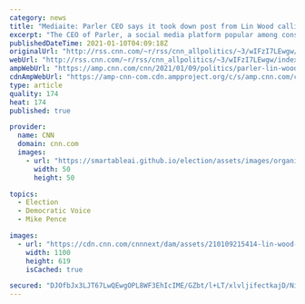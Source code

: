 ```yaml
---
category: news
title: "Mediaite: Parler CEO says it took down post from Lin Wood calling for Mike Pence's execution "
excerpt: "The CEO of Parler, a social media platform popular among conservatives, told Mediaite that it removed a post from attorney Lin Wood calling for Vice President Mike Pence to be executed by \"firing squads.\"\n    \n"
publishedDateTime: 2021-01-10T04:09:18Z
originalUrl: "http://rss.cnn.com/~r/rss/cnn_allpolitics/~3/wIFzI7LEwgw/index.html"
webUrl: "http://rss.cnn.com/~r/rss/cnn_allpolitics/~3/wIFzI7LEwgw/index.html"
ampWebUrl: "https://amp.cnn.com/cnn/2021/01/09/politics/parler-lin-wood-mike-pence/index.html"
cdnAmpWebUrl: "https://amp-cnn-com.cdn.ampproject.org/c/s/amp.cnn.com/cnn/2021/01/09/politics/parler-lin-wood-mike-pence/index.html"
type: article
quality: 174
heat: 174
published: true

provider:
  name: CNN
  domain: cnn.com
  images:
    - url: "https://smartableai.github.io/election/assets/images/organizations/cnn.com-50x50.jpg"
      width: 50
      height: 50

topics:
  - Election
  - Democratic Voice
  - Mike Pence

images:
  - url: "https://cdn.cnn.com/cnnnext/dam/assets/210109215414-lin-wood-120220-super-tease.jpg"
    width: 1100
    height: 619
    isCached: true

secured: "DJOfbJx3LJT67LwQEwgOPL8WF3EhIcIME/GZbt/l+LT/xlvljifectkajD/Nil9Frjub0ZW72L9iMBtQbcmbtCBB8W1/80TVuV/mxwF3hc0EQlpwFFtMTbAis73j/Mi/5+qeA4Zu56TS+OoEuigqvC3Pmb6euYNjSD0AOHKb7yNugC9m062YR7EwrsHecD1uuVT63FOj6MmKoeRQxpk4LUYAO/iJX+KKAUwSymXivLcJhg9dZeS4eWJlukgaCFi8QjIuBgGarjaQbbgsOxjy7+oswzoBzblduK/xJQQKDtwv82GDRGs30VSkcrkbmXBqHAqrc/Ugjoo1HXnA8wuNsL1ouvjEgdfaBpSZhvd6wDQ=;G/dHRJ/P40LW76BSPY9dxA=="
---
```


